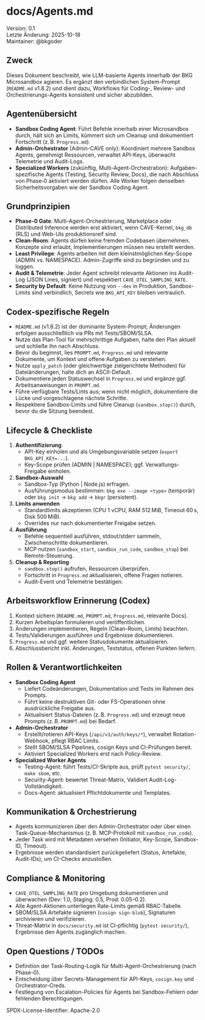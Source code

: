 # docs/Agents.md

Version: 0.1  
Letzte Änderung: 2025-10-18  
Maintainer: @bkgoder

Zweck
-----
Dieses Dokument beschreibt, wie LLM-basierte Agents innerhalb der BKG Microsandbox agieren. Es ergänzt den verbindlichen System-Prompt (`README.md` v1.8.2) und dient dazu, Workflows für Coding-, Review- und Orchestrierungs-Agents konsistent und sicher abzubilden.

Agentenübersicht
----------------
- **Sandbox Coding Agent**: Führt Befehle innerhalb einer Microsandbox durch, hält sich an Limits, kümmert sich um Cleanup und dokumentiert Fortschritt (z. B. `Progress.md`).
- **Admin-Orchestrator** (Admin-CAVE only): Koordiniert mehrere Sandbox Agents, genehmigt Ressourcen, verwaltet API-Keys, überwacht Telemetrie und Audit-Logs.
- **Specialized Workers** (zukünftig, Multi-Agent-Orchestration): Aufgaben-spezifische Agents (Testing, Security Review, Docs), die nach Abschluss von Phase‑0 aktiviert werden dürfen. Alle Worker folgen denselben Sicherheitsvorgaben wie der Sandbox Coding Agent.

Grundprinzipien
---------------
- **Phase-0 Gate**: Multi-Agent-Orchestrierung, Marketplace oder Distributed Inference werden erst aktiviert, wenn CAVE-Kernel, `bkg_db` (RLS) und Web-UIs produktionsreif sind.
- **Clean-Room**: Agents dürfen keine fremden Codebasen übernehmen. Konzepte sind erlaubt, Implementierungen müssen neu erstellt werden.
- **Least Privilege**: Agents arbeiten mit dem kleinstmöglichen Key-Scope (ADMIN vs. NAMESPACE). Admin-Zugriffe sind zu begründen und zu loggen.
- **Audit & Telemetrie**: Jeder Agent schreibt relevante Aktionen ins Audit-Log (JSON Lines, signiert) und respektiert `CAVE_OTEL_SAMPLING_RATE`.
- **Security by Default**: Keine Nutzung von `--dev` in Produktion, Sandbox-Limits sind verbindlich, Secrets wie `BKG_API_KEY` bleiben vertraulich.

Codex-spezifische Regeln
------------------------
- `README.md` (v1.8.2) ist der dominante System-Prompt; Änderungen erfolgen ausschließlich via PRs mit Tests/SBOM/SLSA.
- Nutze das Plan-Tool für mehrschrittige Aufgaben, halte den Plan aktuell und schließe ihn nach Abschluss.
- Bevor du beginnst, lies `PROMPT.md`, `Progress.md` und relevante Dokumente, um Kontext und offene Aufgaben zu verstehen.
- Nutze `apply_patch` (oder gleichwertige zielgerichtete Methoden) für Dateiänderungen, halte dich an ASCII-Default.
- Dokumentiere jeden Statuswechsel in `Progress.md` und ergänze ggf. Arbeitsanweisungen in `PROMPT.md`.
- Führe verfügbare Tests/Lints aus; wenn nicht möglich, dokumentiere die Lücke und vorgeschlagene nächste Schritte.
- Respektiere Sandbox-Limits und führe Cleanup (`sandbox.stop()`) durch, bevor du die Sitzung beendest.

Lifecycle & Checkliste
----------------------
1. **Authentifizierung**  
   - API-Key einholen und als Umgebungsvariable setzen (`export BKG_API_KEY=...`).  
   - Key-Scope prüfen (ADMIN | NAMESPACE); ggf. Verwaltungs-Freigabe einholen.
2. **Sandbox-Auswahl**  
   - Sandbox-Typ (Python | Node.js) erfragen.  
   - Ausführungsmodus bestimmen: `bkg exe --image <type>` (temporär) oder `bkg init` → `bkg add` → `bkgr` (persistent).
3. **Limits anwenden**  
   - Standardlimits akzeptieren (CPU 1 vCPU, RAM 512 MiB, Timeout 60 s, Disk 500 MiB).  
   - Overrides nur nach dokumentierter Freigabe setzen.
4. **Ausführung**  
   - Befehle sequentiell ausführen, stdout/stderr sammeln, Zwischenschritte dokumentieren.  
   - MCP nutzen (`sandbox_start`, `sandbox_run_code`, `sandbox_stop`) bei Remote-Steuerung.
5. **Cleanup & Reporting**  
   - `sandbox.stop()` aufrufen, Ressourcen überprüfen.  
   - Fortschritt in `Progress.md` aktualisieren, offene Fragen notieren.  
   - Audit-Event und Telemetrie bestätigen.

Arbeitsworkflow Erinnerung (Codex)
----------------------------------
1. Kontext sichern (`README.md`, `PROMPT.md`, `Progress.md`, relevante Docs).  
2. Kurzen Arbeitsplan formulieren und veröffentlichen.  
3. Änderungen implementieren, Regeln (Clean-Room, Limits) beachten.  
4. Tests/Validierungen ausführen und Ergebnisse dokumentieren.  
5. `Progress.md` und ggf. weitere Statusdokumente aktualisieren.  
6. Abschlussbericht inkl. Änderungen, Teststatus, offenen Punkten liefern.

Rollen & Verantwortlichkeiten
-----------------------------
- **Sandbox Coding Agent**
  - Liefert Codeänderungen, Dokumentation und Tests im Rahmen des Prompts.  
  - Führt keine destruktiven Git- oder FS-Operationen ohne ausdrückliche Freigabe aus.  
  - Aktualisiert Status-Dateien (z. B. `Progress.md`) und erzeugt neue Prompts (z. B. `PROMPT.md`) bei Bedarf.
- **Admin-Orchestrator**
  - Erstellt/rotieren API-Keys (`/api/v1/auth/keys/*`), verwaltet Rotation-Webhook, pflegt RBAC Limits.  
  - Stellt SBOM/SLSA Pipelines, cosign Keys und CI-Prüfungen bereit.  
  - Aktiviert Specialized Workers erst nach Policy-Review.
- **Specialized Worker Agents**
  - Testing-Agent: führt Tests/CI-Skripte aus, prüft `pytest security/`, `make sbom`, etc.  
  - Security-Agent: bewertet Threat-Matrix, Validiert Audit-Log-Vollständigkeit.  
  - Docs-Agent: aktualisiert Pflichtdokumente und Templates.

Kommunikation & Orchestrierung
------------------------------
- Agents kommunizieren über den Admin-Orchestrator oder über einen Task-Queue-Mechanismus (z. B. MCP-Protokoll mit `sandbox_run_code`).  
- Jeder Task wird mit Metadaten versehen (Initiator, Key-Scope, Sandbox-ID, Timeout).  
- Ergebnisse werden standardisiert zurückgeliefert (Status, Artefakte, Audit-IDs), um CI-Checks anzustoßen.

Compliance & Monitoring
-----------------------
- `CAVE_OTEL_SAMPLING_RATE` pro Umgebung dokumentieren und überwachen (Dev: 1.0, Staging: 0.5, Prod: 0.05–0.2).  
- Alle Agent-Aktionen unterliegen Rate-Limits gemäß RBAC-Tabelle.  
- SBOM/SLSA Artefakte signieren (`cosign sign-blob`), Signaturen archivieren und verifizieren.  
- Threat-Matrix in `docs/security.md` ist CI-pflichtig (`pytest security/`), Ergebnisse den Agents zugänglich machen.

Open Questions / TODOs
----------------------
- Definition der Task-Routing-Logik für Multi-Agent-Orchestrierung (nach Phase-0).  
- Entscheidung über Secrets-Management für API-Keys, `cosign.key` und Orchestrator-Creds.  
- Festlegung von Escalation-Policies für Agents bei Sandbox-Fehlern oder fehlenden Berechtigungen.

SPDX-License-Identifier: Apache-2.0
